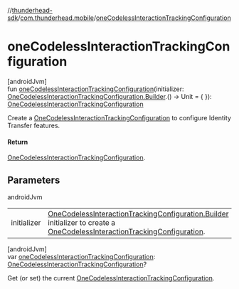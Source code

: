 //[thunderhead-sdk](../../index.md)/[com.thunderhead.mobile](index.md)/[oneCodelessInteractionTrackingConfiguration](one-codeless-interaction-tracking-configuration.md)

# oneCodelessInteractionTrackingConfiguration

[androidJvm]\
fun [oneCodelessInteractionTrackingConfiguration](one-codeless-interaction-tracking-configuration.md)(initializer: [OneCodelessInteractionTrackingConfiguration.Builder](../com.thunderhead.mobile.codeless/-one-codeless-interaction-tracking-configuration/-builder/index.md).() -> Unit = { }): [OneCodelessInteractionTrackingConfiguration](../com.thunderhead.mobile.codeless/-one-codeless-interaction-tracking-configuration/index.md)

Create a [OneCodelessInteractionTrackingConfiguration](../com.thunderhead.mobile.codeless/-one-codeless-interaction-tracking-configuration/index.md) to configure Identity Transfer features.

#### Return

[OneCodelessInteractionTrackingConfiguration](../com.thunderhead.mobile.codeless/-one-codeless-interaction-tracking-configuration/index.md).

## Parameters

androidJvm

| | |
|---|---|
| initializer | [OneCodelessInteractionTrackingConfiguration.Builder](../com.thunderhead.mobile.codeless/-one-codeless-interaction-tracking-configuration/-builder/index.md) initializer to create a [OneCodelessInteractionTrackingConfiguration](../com.thunderhead.mobile.codeless/-one-codeless-interaction-tracking-configuration/index.md). |

[androidJvm]\
var [oneCodelessInteractionTrackingConfiguration](one-codeless-interaction-tracking-configuration.md): [OneCodelessInteractionTrackingConfiguration](../com.thunderhead.mobile.codeless/-one-codeless-interaction-tracking-configuration/index.md)?

Get (or set) the current [OneCodelessInteractionTrackingConfiguration](../com.thunderhead.mobile.codeless/-one-codeless-interaction-tracking-configuration/index.md).
